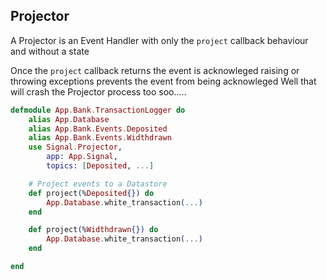 ## Projector

A Projector is an Event Handler with only the `project` callback behaviour 
and without a state 

Once the `project` callback returns the event is acknowleged
raising or throwing exceptions prevents the event from being acknowleged
Well that will crash the Projector process too soo.....

```elixir
defmodule App.Bank.TransactionLogger do
    alias App.Database
    alias App.Bank.Events.Deposited
    alias App.Bank.Events.Widthdrawn
    use Signal.Projector,
        app: App.Signal,
        topics: [Deposited, ...]

    # Project events to a Datastore
    def project(%Deposited{}) do
        App.Database.white_transaction(...)    
    end

    def project(%Widthdrawn{}) do
        App.Database.white_transaction(...)    
    end

end
```

